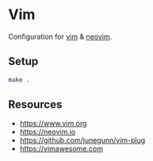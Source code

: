 # Vim

Configuration for [vim](https://github.com/tmux/tmux) &
[neovim](https://neovim.io).

## Setup

```bash
make .
```

## Resources

- https://www.vim.org
- https://neovim.io
- https://github.com/junegunn/vim-plug
- https://vimawesome.com
